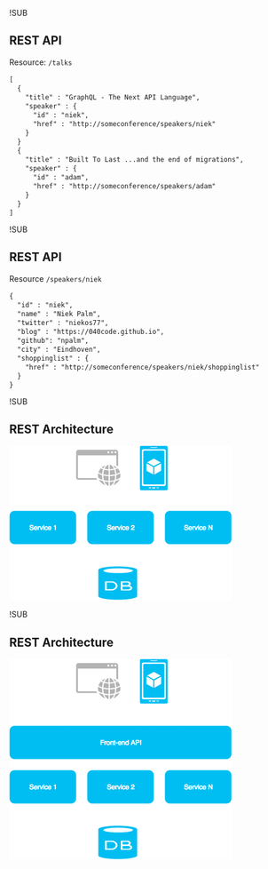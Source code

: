 <!-- .slide: data-background="images/past.jpg" data-transition="slide" data-background-transition="fade" -->

!SUB
## REST API

Resource: `/talks`
```
[
  {
    "title" : "GraphQL - The Next API Language",
    "speaker" : {
      "id" : "niek",
      "href" : "http://someconference/speakers/niek"
    }
  }
  {
    "title" : "Built To Last ...and the end of migrations",
    "speaker" : {
      "id" : "adam",
      "href" : "http://someconference/speakers/adam"
    }
  }
]
```

!SUB
## REST API
Resource `/speakers/niek`

```
{
  "id" : "niek",
  "name" : "Niek Palm",
  "twitter" : "niekos77",
  "blog" : "https://040code.github.io",
  "github": "npalm",
  "city" : "Eindhoven",
  "shoppinglist" : {
    "href" : "http://someconference/speakers/niek/shoppinglist"
  }
}
```

!SUB
## REST Architecture
![rest](images/rest-architecture.png)

!SUB
## REST Architecture
![rest-2](images/rest-architecture-2.png)
